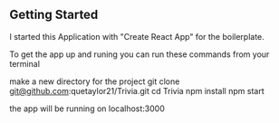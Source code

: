 ## Getting Started
I started this Application with "Create React App" for the boilerplate. 

To get the app up and runing you can run these commands from your terminal

make a new directory for the project
git clone git@github.com:quetaylor21/Trivia.git
cd Trivia
npm install
npm start

the app will be running on localhost:3000


